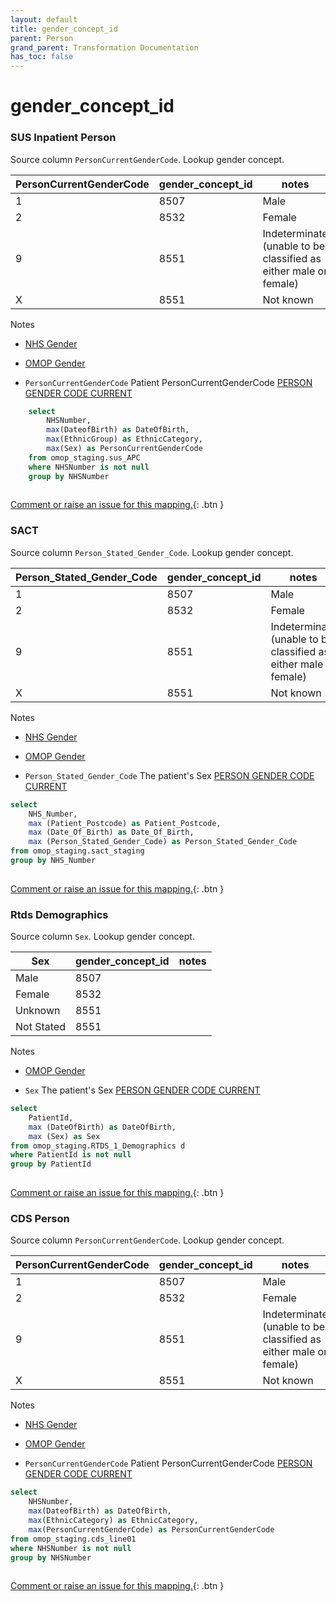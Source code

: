 ```yaml
---
layout: default
title: gender_concept_id
parent: Person
grand_parent: Transformation Documentation
has_toc: false
---
```

# gender_concept_id
### SUS Inpatient Person
Source column  `PersonCurrentGenderCode`.
Lookup gender concept.


|PersonCurrentGenderCode|gender_concept_id|notes|
|------|-----|-----|
|1|8507|Male|
|2|8532|Female|
|9|8551|Indeterminate (unable to be classified as either male or female)|
|X|8551|Not known|

Notes
* [NHS Gender](https://www.datadictionary.nhs.uk/data_elements/person_stated_gender_code.html)
* [OMOP Gender](https://athena.ohdsi.org/search-terms/terms?conceptClass=Gender&invalidReason=Valid&vocabulary=Gender&page=1&pageSize=50&query=)

* `PersonCurrentGenderCode` Patient PersonCurrentGenderCode [PERSON GENDER CODE CURRENT]()

```sql
	select
		NHSNumber,
		max(DateofBirth) as DateOfBirth,
		max(EthnicGroup) as EthnicCategory,
		max(Sex) as PersonCurrentGenderCode
	from omop_staging.sus_APC
	where NHSNumber is not null
	group by NHSNumber
	
```


[Comment or raise an issue for this mapping.](https://github.com/answerdigital/oxford-omop-data-mapper/issues/new?title=OMOP%20Person%20table%20gender_concept_id%20field%20SUS%20Inpatient%20Person%20mapping){: .btn }
### SACT
Source column  `Person_Stated_Gender_Code`.
Lookup gender concept.


|Person_Stated_Gender_Code|gender_concept_id|notes|
|------|-----|-----|
|1|8507|Male|
|2|8532|Female|
|9|8551|Indeterminate (unable to be classified as either male or female)|
|X|8551|Not known|

Notes
* [NHS Gender](https://www.datadictionary.nhs.uk/data_elements/person_stated_gender_code.html)
* [OMOP Gender](https://athena.ohdsi.org/search-terms/terms?conceptClass=Gender&invalidReason=Valid&vocabulary=Gender&page=1&pageSize=50&query=)

* `Person_Stated_Gender_Code` The patient's Sex [PERSON GENDER CODE CURRENT]()

```sql
select
	NHS_Number,
	max (Patient_Postcode) as Patient_Postcode,
	max (Date_Of_Birth) as Date_Of_Birth,
	max (Person_Stated_Gender_Code) as Person_Stated_Gender_Code
from omop_staging.sact_staging
group by NHS_Number
	
```


[Comment or raise an issue for this mapping.](https://github.com/answerdigital/oxford-omop-data-mapper/issues/new?title=OMOP%20Person%20table%20gender_concept_id%20field%20SACT%20mapping){: .btn }
### Rtds Demographics
Source column  `Sex`.
Lookup gender concept.


|Sex|gender_concept_id|notes|
|------|-----|-----|
|Male|8507||
|Female|8532||
|Unknown|8551||
|Not Stated|8551||

Notes
* [OMOP Gender](https://athena.ohdsi.org/search-terms/terms?conceptClass=Gender&invalidReason=Valid&vocabulary=Gender&page=1&pageSize=50&query=)

* `Sex` The patient's Sex [PERSON GENDER CODE CURRENT]()

```sql
select
	PatientId,
	max (DateOfBirth) as DateOfBirth,
	max (Sex) as Sex
from omop_staging.RTDS_1_Demographics d
where PatientId is not null
group by PatientId
	
```


[Comment or raise an issue for this mapping.](https://github.com/answerdigital/oxford-omop-data-mapper/issues/new?title=OMOP%20Person%20table%20gender_concept_id%20field%20Rtds%20Demographics%20mapping){: .btn }
### CDS Person
Source column  `PersonCurrentGenderCode`.
Lookup gender concept.


|PersonCurrentGenderCode|gender_concept_id|notes|
|------|-----|-----|
|1|8507|Male|
|2|8532|Female|
|9|8551|Indeterminate (unable to be classified as either male or female)|
|X|8551|Not known|

Notes
* [NHS Gender](https://www.datadictionary.nhs.uk/data_elements/person_stated_gender_code.html)
* [OMOP Gender](https://athena.ohdsi.org/search-terms/terms?conceptClass=Gender&invalidReason=Valid&vocabulary=Gender&page=1&pageSize=50&query=)

* `PersonCurrentGenderCode` Patient PersonCurrentGenderCode [PERSON GENDER CODE CURRENT]()

```sql
select
	NHSNumber,
	max(DateofBirth) as DateOfBirth,
	max(EthnicCategory) as EthnicCategory,
	max(PersonCurrentGenderCode) as PersonCurrentGenderCode
from omop_staging.cds_line01
where NHSNumber is not null
group by NHSNumber
	
```


[Comment or raise an issue for this mapping.](https://github.com/answerdigital/oxford-omop-data-mapper/issues/new?title=OMOP%20Person%20table%20gender_concept_id%20field%20CDS%20Person%20mapping){: .btn }
